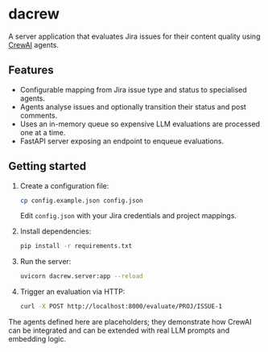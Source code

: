 # dacrew

A server application that evaluates Jira issues for their content quality using
[CrewAI](https://github.com/joaomdmoura/crewAI) agents.

## Features

- Configurable mapping from Jira issue type and status to specialised agents.
- Agents analyse issues and optionally transition their status and post
  comments.
- Uses an in-memory queue so expensive LLM evaluations are processed one at a
  time.
- FastAPI server exposing an endpoint to enqueue evaluations.

## Getting started

1. Create a configuration file:

   ```bash
   cp config.example.json config.json
   ```

   Edit `config.json` with your Jira credentials and project mappings.

2. Install dependencies:

   ```bash
   pip install -r requirements.txt
   ```

3. Run the server:

   ```bash
   uvicorn dacrew.server:app --reload
   ```

4. Trigger an evaluation via HTTP:

   ```bash
   curl -X POST http://localhost:8000/evaluate/PROJ/ISSUE-1
   ```

The agents defined here are placeholders; they demonstrate how CrewAI can be
integrated and can be extended with real LLM prompts and embedding logic.
